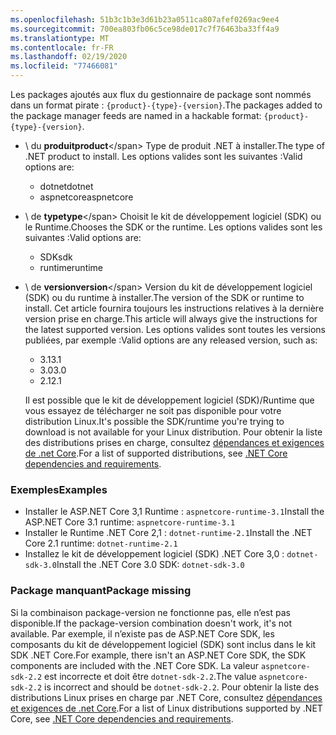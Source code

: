 ```yaml
---
ms.openlocfilehash: 51b3c1b3e3d61b23a0511ca807afef0269ac9ee4
ms.sourcegitcommit: 700ea803fb06c5ce98de017c7f76463ba33ff4a9
ms.translationtype: MT
ms.contentlocale: fr-FR
ms.lasthandoff: 02/19/2020
ms.locfileid: "77466081"
---
```


<span data-ttu-id="64ace-101">Les packages ajoutés aux flux du gestionnaire de package sont nommés dans un format pirate : `{product}-{type}-{version}`.</span><span class="sxs-lookup"><span data-stu-id="64ace-101">The packages added to the package manager feeds are named in a hackable format: `{product}-{type}-{version}`.</span></span>

- <span data-ttu-id="64ace-102">\ du **produit**</span><span class="sxs-lookup"><span data-stu-id="64ace-102">**product**\</span></span>
<span data-ttu-id="64ace-103">Type de produit .NET à installer.</span><span class="sxs-lookup"><span data-stu-id="64ace-103">The type of .NET product to install.</span></span> <span data-ttu-id="64ace-104">Les options valides sont les suivantes :</span><span class="sxs-lookup"><span data-stu-id="64ace-104">Valid options are:</span></span>

  - <span data-ttu-id="64ace-105">dotnet</span><span class="sxs-lookup"><span data-stu-id="64ace-105">dotnet</span></span>
  - <span data-ttu-id="64ace-106">aspnetcore</span><span class="sxs-lookup"><span data-stu-id="64ace-106">aspnetcore</span></span>

- <span data-ttu-id="64ace-107">\ de **type**</span><span class="sxs-lookup"><span data-stu-id="64ace-107">**type**\</span></span>
<span data-ttu-id="64ace-108">Choisit le kit de développement logiciel (SDK) ou le Runtime.</span><span class="sxs-lookup"><span data-stu-id="64ace-108">Chooses the SDK or the runtime.</span></span> <span data-ttu-id="64ace-109">Les options valides sont les suivantes :</span><span class="sxs-lookup"><span data-stu-id="64ace-109">Valid options are:</span></span>

  - <span data-ttu-id="64ace-110">SDK</span><span class="sxs-lookup"><span data-stu-id="64ace-110">sdk</span></span>
  - <span data-ttu-id="64ace-111">runtime</span><span class="sxs-lookup"><span data-stu-id="64ace-111">runtime</span></span>

- <span data-ttu-id="64ace-112">\ de **version**</span><span class="sxs-lookup"><span data-stu-id="64ace-112">**version**\</span></span>
<span data-ttu-id="64ace-113">Version du kit de développement logiciel (SDK) ou du runtime à installer.</span><span class="sxs-lookup"><span data-stu-id="64ace-113">The version of the SDK or runtime to install.</span></span> <span data-ttu-id="64ace-114">Cet article fournira toujours les instructions relatives à la dernière version prise en charge.</span><span class="sxs-lookup"><span data-stu-id="64ace-114">This article will always give the instructions for the latest supported version.</span></span> <span data-ttu-id="64ace-115">Les options valides sont toutes les versions publiées, par exemple :</span><span class="sxs-lookup"><span data-stu-id="64ace-115">Valid options are any released version, such as:</span></span>

  - <span data-ttu-id="64ace-116">3.1</span><span class="sxs-lookup"><span data-stu-id="64ace-116">3.1</span></span>
  - <span data-ttu-id="64ace-117">3.0</span><span class="sxs-lookup"><span data-stu-id="64ace-117">3.0</span></span>
  - <span data-ttu-id="64ace-118">2.1</span><span class="sxs-lookup"><span data-stu-id="64ace-118">2.1</span></span>

  <span data-ttu-id="64ace-119">Il est possible que le kit de développement logiciel (SDK)/Runtime que vous essayez de télécharger ne soit pas disponible pour votre distribution Linux.</span><span class="sxs-lookup"><span data-stu-id="64ace-119">It's possible the SDK/runtime you're trying to download is not available for your Linux distribution.</span></span> <span data-ttu-id="64ace-120">Pour obtenir la liste des distributions prises en charge, consultez [dépendances et exigences de .net Core](../dependencies.md?pivots=os-linux).</span><span class="sxs-lookup"><span data-stu-id="64ace-120">For a list of supported distributions, see [.NET Core dependencies and requirements](../dependencies.md?pivots=os-linux).</span></span>

### <a name="examples"></a><span data-ttu-id="64ace-121">Exemples</span><span class="sxs-lookup"><span data-stu-id="64ace-121">Examples</span></span>

- <span data-ttu-id="64ace-122">Installer le ASP.NET Core 3,1 Runtime : `aspnetcore-runtime-3.1`</span><span class="sxs-lookup"><span data-stu-id="64ace-122">Install the ASP.NET Core 3.1 runtime: `aspnetcore-runtime-3.1`</span></span>
- <span data-ttu-id="64ace-123">Installer le Runtime .NET Core 2,1 : `dotnet-runtime-2.1`</span><span class="sxs-lookup"><span data-stu-id="64ace-123">Install the .NET Core 2.1 runtime: `dotnet-runtime-2.1`</span></span>
- <span data-ttu-id="64ace-124">Installez le kit de développement logiciel (SDK) .NET Core 3,0 : `dotnet-sdk-3.0`</span><span class="sxs-lookup"><span data-stu-id="64ace-124">Install the .NET Core 3.0 SDK: `dotnet-sdk-3.0`</span></span>

### <a name="package-missing"></a><span data-ttu-id="64ace-125">Package manquant</span><span class="sxs-lookup"><span data-stu-id="64ace-125">Package missing</span></span>

<span data-ttu-id="64ace-126">Si la combinaison package-version ne fonctionne pas, elle n’est pas disponible.</span><span class="sxs-lookup"><span data-stu-id="64ace-126">If the package-version combination doesn't work, it's not available.</span></span> <span data-ttu-id="64ace-127">Par exemple, il n’existe pas de ASP.NET Core SDK, les composants du kit de développement logiciel (SDK) sont inclus dans le kit SDK .NET Core.</span><span class="sxs-lookup"><span data-stu-id="64ace-127">For example, there isn't an ASP.NET Core SDK, the SDK components are included with the .NET Core SDK.</span></span> <span data-ttu-id="64ace-128">La valeur `aspnetcore-sdk-2.2` est incorrecte et doit être `dotnet-sdk-2.2`.</span><span class="sxs-lookup"><span data-stu-id="64ace-128">The value `aspnetcore-sdk-2.2` is incorrect and should be `dotnet-sdk-2.2`.</span></span> <span data-ttu-id="64ace-129">Pour obtenir la liste des distributions Linux prises en charge par .NET Core, consultez [dépendances et exigences de .net Core](../dependencies.md?pivots=os-linux).</span><span class="sxs-lookup"><span data-stu-id="64ace-129">For a list of Linux distributions supported by .NET Core, see [.NET Core dependencies and requirements](../dependencies.md?pivots=os-linux).</span></span>
